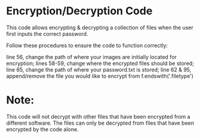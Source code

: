 # Encryption/Decryption Code


This code allows encrypting & decrypting a collection of files when the user first inputs the correct password. 


Follow these procedures to ensure the code to function correctly:

line 56, change the path of where your images are initially located for encryption;
lines 58-59, change where the encrypted files should be stored;
line 65, change the path of where your password.txt is stored;
line 62 & 95, append/remove the file you would like to encrypt from f.endswith('.filetype')


# Note:

This code will not decrypt with other files that have been encrypted from a different software. The files can only be decrypted from files
that have been encrypted by the code alone. 

